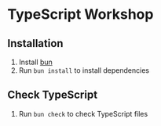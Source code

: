 # TypeScript Workshop

## Installation

1. Install [bun](https://bun.sh/)
2. Run `bun install` to install dependencies

## Check TypeScript

1. Run `bun check` to check TypeScript files
